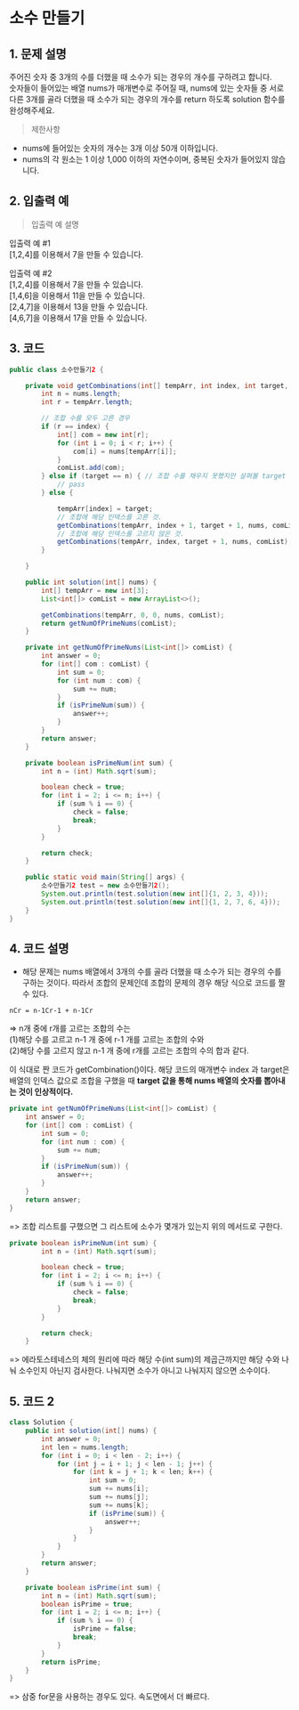 # 소수 만들기

## 1. 문제 설명 

주어진 숫자 중 3개의 수를 더했을 때 소수가 되는 경우의 개수를 구하려고 합니다. <br>숫자들이 들어있는 배열 nums가 매개변수로 주어질 때, nums에 있는 숫자들 중 서로 <br>다른 3개를 골라 더했을 때 소수가 되는 경우의 개수를 return 하도록 solution 함수를 <br>완성해주세요.

> 제한사항

* nums에 들어있는 숫자의 개수는 3개 이상 50개 이하입니다.
* nums의 각 원소는 1 이상 1,000 이하의 자연수이며, 중복된 숫자가 들어있지 않습니다.

## 2. 입출력 예

> 입출력 예 설명 

입출력 예 #1
<br>\[1,2,4]를 이용해서 7을 만들 수 있습니다.

입출력 예 #2
<br>\[1,2,4]를 이용해서 7을 만들 수 있습니다.
<br>\[1,4,6]을 이용해서 11을 만들 수 있습니다.
<br>\[2,4,7]을 이용해서 13을 만들 수 있습니다.
<br>\[4,6,7]을 이용해서 17을 만들 수 있습니다.


## 3. 코드

```java
public class 소수만들기2 {

    private void getCombinations(int[] tempArr, int index, int target, int[] nums, List<int[]> comList) {
        int n = nums.length;
        int r = tempArr.length;

        // 조합 수를 모두 고른 경우 
        if (r == index) {
            int[] com = new int[r];
            for (int i = 0; i < r; i++) {
                com[i] = nums[tempArr[i]];
            }
            comList.add(com);
        } else if (target == n) { // 조합 수를 채우지 못했지만 살펴볼 target 이 없는 경우  
            // pass
        } else {

            tempArr[index] = target;
            // 조합에 해당 인덱스를 고른 것.
            getCombinations(tempArr, index + 1, target + 1, nums, comList);
            // 조합에 해당 인덱스를 고르지 않은 것.
            getCombinations(tempArr, index, target + 1, nums, comList);
        }

    }

    public int solution(int[] nums) {
        int[] tempArr = new int[3];
        List<int[]> comList = new ArrayList<>();

        getCombinations(tempArr, 0, 0, nums, comList);
        return getNumOfPrimeNums(comList);
    }

    private int getNumOfPrimeNums(List<int[]> comList) {
        int answer = 0;
        for (int[] com : comList) {
            int sum = 0;
            for (int num : com) {
                sum += num;
            }
            if (isPrimeNum(sum)) {
                answer++;
            }
        }
        return answer;
    }

    private boolean isPrimeNum(int sum) {
        int n = (int) Math.sqrt(sum);

        boolean check = true;
        for (int i = 2; i <= n; i++) {
            if (sum % i == 0) {
                check = false;
                break;
            }
        }

        return check;
    }

    public static void main(String[] args) {
        소수만들기2 test = new 소수만들기2();
        System.out.println(test.solution(new int[]{1, 2, 3, 4}));
        System.out.println(test.solution(new int[]{1, 2, 7, 6, 4}));
    }
}

```

## 4. 코드 설명 

* 해당 문제는 nums 배열에서 3개의 수를 골라 더했을 때 소수가 되는 경우의 수를 구하는 것이다. 따라서 조합의 문제인데 조합의 문제의 경우 해당 식으로 코드를 짤 수 있다. 

```
nCr = n-1Cr-1 + n-1Cr
```

=> n개 중에 r개를 고르는 조합의 수는 
<br>(1)해당 수를 고르고 n-1 개 중에 r-1 개를 고르는 조합의 수와 
<br>(2)해당 수를 고르지 않고 n-1 개 중에 r개를 고르는 조합의 수의 합과 같다. 

이 식대로 짠 코드가 getCombination()이다. 해당 코드의 매개변수 index 과 target은 배열의 인덱스 값으로 조합을 구했을 때 **target 값을 통해 nums 배열의 숫자를 뽑아내는 것이 인상적이다.**


```java
private int getNumOfPrimeNums(List<int[]> comList) {
    int answer = 0;
    for (int[] com : comList) {
        int sum = 0;
        for (int num : com) {
            sum += num;
        }
        if (isPrimeNum(sum)) {
            answer++;
        }
    }
    return answer;
}
```
=> 조합 리스트를 구했으면 그 리스트에 소수가 몇개가 있는지 위의 메서드로 구한다. 

```java
private boolean isPrimeNum(int sum) {
        int n = (int) Math.sqrt(sum);

        boolean check = true;
        for (int i = 2; i <= n; i++) {
            if (sum % i == 0) {
                check = false;
                break;
            }
        }

        return check;
    }
```

=> 에라토스테네스의 체의 원리에 따라 해당 수(int sum)의 제곱근까지만 해당 수와 나눠 소수인지 아닌지 검사한다. 나눠지면 소수가 아니고 나눠지지 않으면 소수이다. 


## 5. 코드 2 

```java
class Solution {
    public int solution(int[] nums) {
        int answer = 0;
        int len = nums.length;
        for (int i = 0; i < len - 2; i++) {
            for (int j = i + 1; j < len - 1; j++) {
                for (int k = j + 1; k < len; k++) {
                    int sum = 0;
                    sum += nums[i];
                    sum += nums[j];
                    sum += nums[k];
                    if (isPrime(sum)) {
                        answer++;
                    }
                }
            }
        }
        return answer;
    }

    private boolean isPrime(int sum) {
        int n = (int) Math.sqrt(sum);
        boolean isPrime = true;
        for (int i = 2; i <= n; i++) {
            if (sum % i == 0) {
                isPrime = false;
                break;
            }
        }
        return isPrime;
    }
}
```
=> 삼중 for문을 사용하는 경우도 있다. 속도면에서 더 빠르다. 